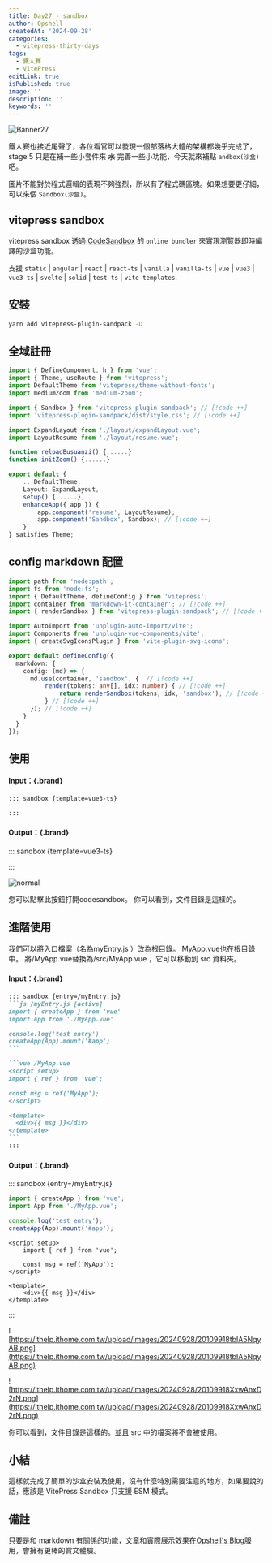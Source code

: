 ```yaml
---
title: Day27 - sandbox
author: Opshell
createdAt: '2024-09-28'
categories:
  - vitepress-thirty-days
tags:
  - 鐵人賽
  - VitePress
editLink: true
isPublished: true
image: ''
description: ''
keywords: ''
---
```

![Banner27](https://ithelp.ithome.com.tw/upload/images/20240928/20109918RzXsBbiZJh.png)

鐵人賽也接近尾聲了，各位看官可以發現一個部落格大體的架構都幾乎完成了，stage 5 只是在補一些小套件來 ~~水~~ 完善一些小功能，今天就來補點 `andbox(沙盒)` 吧。

圖片不能對於程式邏輯的表現不夠強烈，所以有了程式碼區塊。如果想要更仔細，<br />可以來個 `Sandbox(沙盒)`。

## vitepress sandbox
vitepress sandbox 透過 [CodeSandbox](https://codesandbox.io/) 的 `online bundler` 來實現瀏覽器即時編譯的沙盒功能。

支援 `static` | `angular` | `react` | `react-ts` | `vanilla` | `vanilla-ts` | `vue` | `vue3` | `vue3-ts` | `svelte` | `solid` | `test-ts` | `vite-templates`.

## 安裝
```sh
yarn add vitepress-plugin-sandpack -D
```

## 全域註冊
```ts
import { DefineComponent, h } from 'vue';
import { Theme, useRoute } from 'vitepress';
import DefaultTheme from 'vitepress/theme-without-fonts';
import mediumZoom from 'medium-zoom';

import { Sandbox } from 'vitepress-plugin-sandpack'; // [!code ++]
import 'vitepress-plugin-sandpack/dist/style.css'; // [!code ++]

import ExpandLayout from './layout/expandLayout.vue';
import LayoutResume from './layout/resume.vue';

function reloadBusuanzi() {......}
function initZoom() {......}

export default {
    ...DefaultTheme,
    Layout: ExpandLayout,
    setup() {......},
    enhanceApp({ app }) {
        app.component('resume', LayoutResume);
        app.component('Sandbox', Sandbox); // [!code ++]
    }
} satisfies Theme;
```
## config markdown 配置
```ts
import path from 'node:path';
import fs from 'node:fs';
import { DefaultTheme, defineConfig } from 'vitepress';
import container from 'markdown-it-container'; // [!code ++]
import { renderSandbox } from 'vitepress-plugin-sandpack'; // [!code ++]

import AutoImport from 'unplugin-auto-import/vite';
import Components from 'unplugin-vue-components/vite';
import { createSvgIconsPlugin } from 'vite-plugin-svg-icons';

export default defineConfig({
  markdown: {
    config: (md) => {
      md.use(container, 'sandbox', {  // [!code ++]
          render(tokens: any[], idx: number) { // [!code ++]
              return renderSandbox(tokens, idx, 'sandbox'); // [!code ++]
          } // [!code ++]
      }); // [!code ++]
    }
  }
});
```

## 使用

<div class="in-out-demo-block">

#### Input：{.brand}
```md
::: sandbox {template=vue3-ts}

:::
```

#### Output：{.brand}
::: sandbox {template=vue3-ts}

:::

</div>

![normal](https://ithelp.ithome.com.tw/upload/images/20240928/20109918N0Wt5ll3K7.png)

您可以點擊此按鈕打開codesandbox。
你可以看到，文件目錄是這樣的。

## 進階使用
我們可以將入口檔案（名為myEntry.js ）改為根目錄。
MyApp.vue也在根目錄中。
將/MyApp.vue替換為/src/MyApp.vue ，它可以移動到 src 資料夾。

<div class="in-out-demo-block">

#### Input：{.brand}
````md
::: sandbox {entry=/myEntry.js}
```js /myEntry.js [active]
import { createApp } from 'vue'
import App from './MyApp.vue'

console.log('test entry')
createApp(App).mount('#app')
```

```vue /MyApp.vue
<script setup>
import { ref } from 'vue';

const msg = ref('MyApp');
</script>

<template>
  <div>{{ msg }}</div>
</template>
```
:::
````

#### Output：{.brand}
::: sandbox {entry=/myEntry.js}
```js /myEntry.js [active]
import { createApp } from 'vue';
import App from './MyApp.vue';

console.log('test entry');
createApp(App).mount('#app');
```

```vue /MyApp.vue
<script setup>
    import { ref } from 'vue';

    const msg = ref('MyApp');
</script>

<template>
    <div>{{ msg }}</div>
</template>
```
:::
</div>

![https://ithelp.ithome.com.tw/upload/images/20240928/20109918tbIA5NqyAB.png](https://ithelp.ithome.com.tw/upload/images/20240928/20109918tbIA5NqyAB.png)

![https://ithelp.ithome.com.tw/upload/images/20240928/20109918XxwAnxD2rN.png](https://ithelp.ithome.com.tw/upload/images/20240928/20109918XxwAnxD2rN.png)

你可以看到，文件目錄是這樣的。並且 src 中的檔案將不會被使用。

## 小結
這樣就完成了簡單的沙盒安裝及使用，沒有什麼特別需要注意的地方，如果要說的話，應該是 VitePress Sandbox 只支援 ESM 模式。

## 備註
只要是和 markdown 有關係的功能，文章和實際展示效果在[Opshell's Blog](https://opshell.github.io/article/code-sea/vitepress/2024鐵人賽/day18-basic-markdown)服用，會擁有更棒的賞文體驗。
